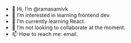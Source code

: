 - 👋 Hi, I’m @ramasamivk
- 👀 I’m interested in learning frontend dev.
- 🌱 I’m currently learning React.
- 💞️ I’m not looking to collaborate at the moment.
- 📫 How to reach me: email.

<!---
ramasamivk/ramasamivk is a ✨ special ✨ repository because its `README.md` (this file) appears on your GitHub profile.
You can click the Preview link to take a look at your changes.
--->
